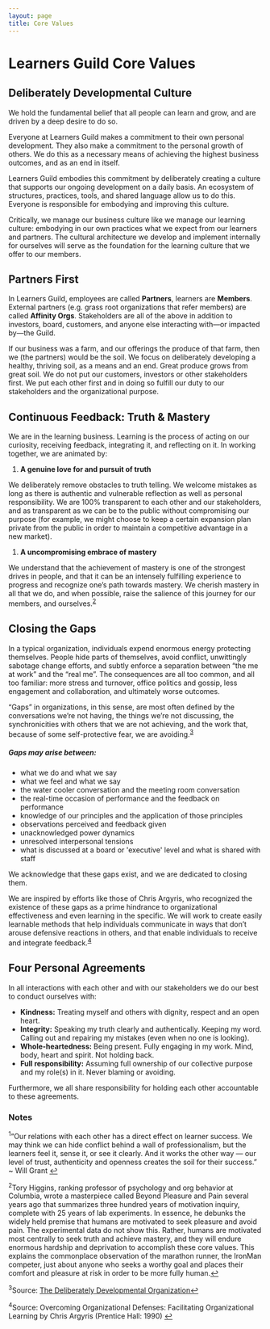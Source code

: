 ```yaml
---
layout: page
title: Core Values
---
```


# Learners Guild Core Values

## Deliberately Developmental Culture

We hold the fundamental belief that all people can learn and grow, and are driven by a deep desire to do so.

Everyone at Learners Guild makes a commitment to their own personal development. They also make a commitment to the personal growth of others. We do this as a necessary means of achieving the highest business outcomes, and as an end in itself.

Learners Guild embodies this commitment by deliberately creating a culture that supports our ongoing development on a daily basis. An ecosystem of structures, practices, tools, and shared language allow us to do this. Everyone is responsible for embodying and improving this culture.

Critically, we manage our business culture like we manage our learning culture: embodying in our own practices what we expect from our learners and partners. The cultural architecture we develop and implement internally for ourselves will serve as the foundation for the learning culture that we offer to our members.

## Partners First

In Learners Guild, employees are called **Partners**, learners are **Members**. External partners (e.g. grass root organizations that refer members) are called **Affinity Orgs**. Stakeholders are all of the above in addition to investors, board, customers, and anyone else interacting with—or impacted by—the Guild.

If our business was a farm, and our offerings the produce of that farm, then we (the partners) would be the soil. We focus on deliberately developing a healthy, thriving soil, as a means and an end. Great produce grows from great soil. We do not put our customers, investors or other stakeholders first. We put each other first and in doing so fulfill our duty to our stakeholders and the organizational purpose.

## Continuous Feedback: Truth & Mastery

We are in the learning business. Learning is the process of acting on our curiosity, receiving feedback, integrating it, and reflecting on it. In working together, we are animated by:

1. **A genuine love for and pursuit of truth**

  We deliberately remove obstacles to truth telling. We welcome mistakes as long as there is authentic and vulnerable reflection as well as personal responsibility. We are 100% transparent to each other and our stakeholders, and as transparent as we can be to the public without compromising our purpose (for example, we might choose to keep a certain expansion plan private from the public in order to maintain a competitive advantage in a new market).

1. **A uncompromising embrace of mastery**

  We understand that the achievement of mastery is one of the strongest drives in people, and that it can be an intensely fulfilling experience to progress and recognize one’s path towards mastery. We cherish mastery in all that we do, and when possible, raise the salience of this journey for our members, and ourselves.<sup name="a2">[2](#f2)</sup>

## Closing the Gaps

In a typical organization, individuals expend enormous energy protecting themselves. People hide parts of themselves, avoid conflict, unwittingly sabotage change efforts, and subtly enforce a separation between “the me at work” and the “real me”. The consequences are all too common, and all too familiar: more stress and turnover, office politics and gossip, less engagement and collaboration, and ultimately worse outcomes.

“Gaps” in organizations, in this sense, are most often defined by the conversations we’re not having, the things we’re not discussing, the synchronicities with others that we are not achieving, and the work that, because of some self-protective fear, we are avoiding.<sup name="a3">[3](#f3)</sup>

##### Gaps may arise between:

* what we do and what we say
* what we feel and what we say
* the water cooler conversation and the meeting room conversation
* the real-time occasion of performance and the feedback on performance
* knowledge of our principles and the application of those principles
* observations perceived and feedback given
* unacknowledged power dynamics
* unresolved interpersonal tensions
* what is discussed at a board or 'executive' level and what is shared with staff

We acknowledge that these gaps exist, and we are dedicated to closing them.

We are inspired by efforts like those of Chris Argyris, who recognized the existence of these gaps as a prime hindrance to organizational effectiveness and even learning in the specific. We will work to create easily learnable methods that help individuals communicate in ways that don’t arouse defensive reactions in others, and that enable individuals to receive and integrate feedback.<sup name="a4">[4](#f4)</sup>

## Four Personal Agreements

In all interactions with each other and with our stakeholders we do our best to conduct ourselves with:

* **Kindness:** Treating myself and others with dignity, respect and an open heart.
* **Integrity:** Speaking my truth clearly and authentically. Keeping my word. Calling out and repairing my mistakes (even when no one is looking).
* **Whole-heartedness:** Being present. Fully engaging in my work. Mind, body, heart and spirit. Not holding back.
* **Full responsibility:** Assuming full ownership of our collective purpose and my role(s) in it. Never blaming or avoiding.

Furthermore, we all share responsibility for holding each other accountable to these agreements.

### Notes

<sup name="f1">1</sup>“Our relations with each other has a direct effect on learner success. We may think we can hide conflict behind a wall of professionalism, but the learners feel it, sense it, or see it clearly. And it works the other way — our level of trust, authenticity and openness creates the soil for their success.” ~ Will Grant
[↩](#a1)

<sup name="f2">2</sup>Tory Higgins, ranking professor of psychology and org behavior at Columbia, wrote a masterpiece called Beyond Pleasure and Pain several years ago that summarizes three hundred years of motivation inquiry, complete with 25 years of lab experiments. In essence, he debunks the widely held premise that humans are motivated to seek pleasure and avoid pain. The experimental data do not show this. Rather, humans are motivated most centrally to seek truth and achieve mastery, and they will endure enormous hardship and deprivation to accomplish these core values. This explains the commonplace observation of the marathon runner, the IronMan competer, just about anyone who seeks a worthy goal and places their comfort and pleasure at risk in order to be more fully human.[↩](#a2)

<sup name="f3">3</sup>Source: [The Deliberately Developmental Organization](https://static1.squarespace.com/static/54541a13e4b0331fc2f2a0f7/t/550b6b72e4b0ff02510e1594/1426811762075/W2G+What+is+a+DDO+Sept+2013+Copyrighted.pdf)[↩](#a3)

<sup name="f4">4</sup>Source: Overcoming Organizational Defenses: Facilitating Organizational Learning
 by Chris Argyris (Prentice Hall: 1990)
[↩](#a4)
